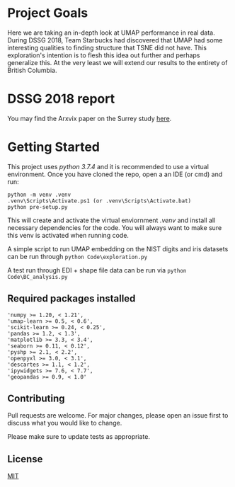 # Project Goals

Here we are taking an in-depth look at UMAP performance in real data. During DSSG 2018, Team Starbucks had discovered that UMAP had some interesting qualities to finding structure that TSNE did not have. This exploration's intention is to flesh this idea out further and perhaps generalize this. At the very least we will extend our results to the entirety of British Columbia.

# DSSG 2018 report

You may find the Arxvix paper on the Surrey study [here](https://arxiv.org/abs/1903.09639).

# Getting Started
This project uses *python 3.7.4* and it is recommended to use a virtual environment.
Once you have cloned the repo, open a an IDE (or cmd) and run:

```
python -m venv .venv
.venv\Scripts\Activate.ps1 (or .venv\Scripts\Activate.bat)
python pre-setup.py
```
This will create and activate the virtual enviornment *.venv* and install all necessary dependencies for the code. You will always want to make sure this venv is activated when running code.

A simple script to run UMAP embedding on the NIST digits and iris datasets can be run through
```python Code\exploration.py```

A test run through EDI + shape file data can be run via
```python Code\BC_analysis.py```

## Required packages installed

```
'numpy >= 1.20, < 1.21',
'umap-learn >= 0.5, < 0.6',
'scikit-learn >= 0.24, < 0.25',
'pandas >= 1.2, < 1.3',
'matplotlib >= 3.3, < 3.4',
'seaborn >= 0.11, < 0.12',
'pyshp >= 2.1, < 2.2',
'openpyxl >= 3.0, < 3.1',
'descartes >= 1.1, < 1.2',
'ipywidgets >= 7.6, < 7.7',
'geopandas >= 0.9, < 1.0'
```


## Contributing
Pull requests are welcome. For major changes, please open an issue first to discuss what you would like to change.

Please make sure to update tests as appropriate.

## License
[MIT](https://choosealicense.com/licenses/mit/)